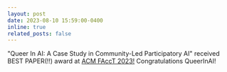 ```yaml
---
layout: post
date: 2023-08-10 15:59:00-0400
inline: true
related_posts: false
---
```


"Queer In AI: A Case Study in Community-Led Participatory AI" received BEST PAPER(!!) award at [ACM FAccT 2023!](https://facctconference.org/2023/index.html) Congratulations QueerInAI!